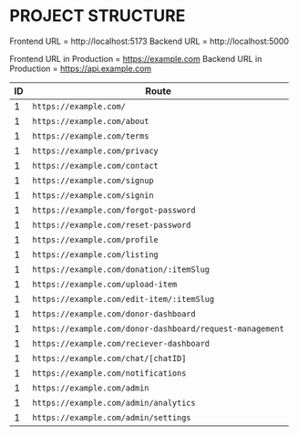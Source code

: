 # PROJECT STRUCTURE

Frontend URL = http://localhost:5173
Backend URL = http://localhost:5000

Frontend URL in Production = https://example.com
Backend URL in Production = https://api.example.com

| ID  | Route                                                    |
| --- | -------------------------------------------------------- |
| 1   | `https://example.com/`                                   |
| 1   | `https://example.com/about`                              |
| 1   | `https://example.com/terms`                              |
| 1   | `https://example.com/privacy`                            |
| 1   | `https://example.com/contact`                            |
| 1   | `https://example.com/signup`                             |
| 1   | `https://example.com/signin`                             |
| 1   | `https://example.com/forgot-password`                    |
| 1   | `https://example.com/reset-password`                     |
| 1   | `https://example.com/profile`                            |
| 1   | `https://example.com/listing`                            |
| 1   | `https://example.com/donation/:itemSlug`                 |
| 1   | `https://example.com/upload-item`                        |
| 1   | `https://example.com/edit-item/:itemSlug`                |
| 1   | `https://example.com/donor-dashboard`                    |
| 1   | `https://example.com/donor-dashboard/request-management` |
| 1   | `https://example.com/reciever-dashboard`                 |
| 1   | `https://example.com/chat/[chatID]`                      |
| 1   | `https://example.com/notifications`                      |
| 1   | `https://example.com/admin`                              |
| 1   | `https://example.com/admin/analytics`                    |
| 1   | `https://example.com/admin/settings`                     |
